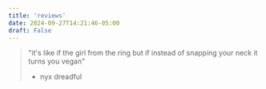 ```yaml
---
title: 'reviews'
date: 2024-09-27T14:21:46-05:00
draft: False
---
```


> "it's like if the girl from the ring but if instead of snapping your neck it turns you vegan" 
> - nyx dreadful
